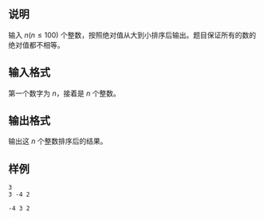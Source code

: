 <h2>说明</h2>

输入 $n$($n≤100$) 个整数，按照绝对值从大到小排序后输出。题目保证所有的数的绝对值都不相等。
<h2>输入格式</h2>

第一个数字为 $n$，接着是 $n$ 个整数。

<h2>输出格式</h2>

输出这 $n$ 个整数排序后的结果。

<h2>样例</h2>
<pre><code class="language-input1">3
3 -4 2</code></pre><pre><code class="language-output1">-4 3 2</code></pre>
